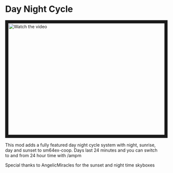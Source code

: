 # Day Night Cycle

<a href="http://www.youtube.com/watch?feature=player_embedded&v=2OhIsYoHrlA" target="_blank">
 <img src="http://img.youtube.com/vi/2OhIsYoHrlA/mqdefault.jpg" alt="Watch the video" width="640" height="360" border="10" />
</a>

This mod adds a fully featured day night cycle system with night, sunrise, day and sunset to sm64ex-coop. Days last 24 minutes and you can switch to and from 24 hour time with /ampm

Special thanks to AngelicMiracles for the sunset and night time skyboxes
